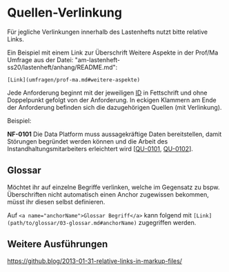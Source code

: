 # Quellen-Verlinkung

Für jegliche Verlinkungen innerhalb des Lastenhefts nutzt bitte relative Links.

Ein Beispiel mit einem Link zur Überschrift Weitere Aspekte in der Prof/Ma Umfrage aus der Datei: "am-lastenheft-ss20/lastenheft/anhang/README.md":

`[Link](umfragen/prof-ma.md#weitere-aspekte)`

Jede Anforderung beginnt mit der jeweiligen [ID](https://github.com/pschm/am-lastenheft-ss20/blob/master/muster/id-vergabe.md) in Fettschrift und ohne Doppelpunkt gefolgt von der Anforderung. In eckigen Klammern am Ende der Anforderung befinden sich die dazugehörigen Quellen (mit Verlinkung).

Beispiel:

**NF-0101** Die Data Platform muss aussagekräftige Daten bereitstellen, damit Störungen begründet werden können und die Arbeit des Instandhaltungsmitarbeiters erleichtert wird [[QU-0101](../lastenheft/09.-quellen.md#QU-0101), [QU-0102](../lastenheft/09.-quellen.md#QU-0102)].



## Glossar
Möchtet ihr auf einzelne Begriffe verlinken, welche im Gegensatz zu bspw. Überschriften nicht automatisch einen Anchor zugewissen bekommen, müsst ihr diesen selbst definieren.

Auf `<a name="anchorName">Glossar Begriff</a>` kann folgend mit `[Link](path/to/glossar/03-glossar.md#anchorName)` zugegriffen werden.

## Weitere Ausführungen
https://github.blog/2013-01-31-relative-links-in-markup-files/
